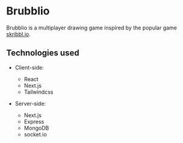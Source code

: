 # Brubblio

Brubblio is a multiplayer drawing game inspired by the popular game [skribbl.io](https://skribbl.io).

## Technologies used

- Client-side:

  - React
  - Next.js
  - Tailwindcss

- Server-side:
  - Next.js
  - Express
  - MongoDB
  - socket.io
